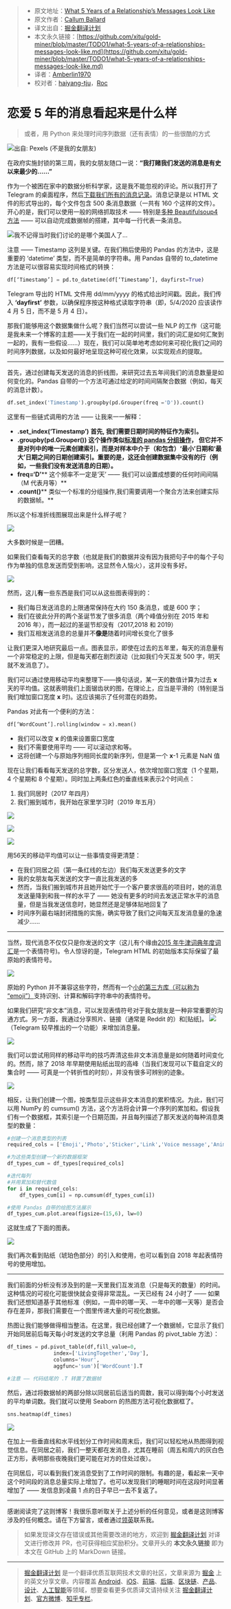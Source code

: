 > * 原文地址：[What 5 Years of a Relationship’s  Messages Look Like](https://towardsdatascience.com/what-5-years-of-a-relationships-messages-look-like-45921155e3f2)
> * 原文作者：[Callum Ballard](https://medium.com/@callumballard)
> * 译文出自：[掘金翻译计划](https://github.com/xitu/gold-miner)
> * 本文永久链接：[https://github.com/xitu/gold-miner/blob/master/TODO1/what-5-years-of-a-relationships-messages-look-like.md](https://github.com/xitu/gold-miner/blob/master/TODO1/what-5-years-of-a-relationships-messages-look-like.md)
> * 译者：[Amberlin1970](https://github.com/Amberlin1970)
> * 校对者：[haiyang-tju](https://github.com/haiyang-tju)，[Roc](https://github.com/QinRoc)

# 恋爱 5 年的消息看起来是什么样

> 或者，用 Python 来处理时间序列数据（还有表情）的一些很酷的方式

![出自: Pexels (不是我的女朋友)](https://cdn-images-1.medium.com/max/11232/1*_9_n9-CBegAclYiJEhndug.jpeg)

在政府实施封锁的第三周，我的女朋友随口一说：**“我打赌我们发送的消息是有史以来最少的……”**

作为一个被困在家中的数据分析科学家，这是我不能忽视的评论。所以我打开了 Telegram 的桌面程序，然后[下载我们所有的消息记录](https://telegram.org/blog/export-and-more)。消息记录是以 HTML 文件的形式导出的，每个文件包含 500 条消息数据（一共有 160 个这样的文件）。开心的是，我们可以使用一般的网络抓取技术 —— 特别是[多种 Beautifulsoup4 方法](https://towardsdatascience.com/soup-of-the-day-97d71e6c07ec) —— 可以自动完成数据帧的搭建，其中每一行代表一条消息。

![我不记得当时我们讨论的是哪个美国人了...](https://cdn-images-1.medium.com/max/2000/1*hMlh66eaIhTUbmRa2a_Hrg.png)

注意 —— Timestamp 这列是关键。在我们稍后使用的 Pandas 的方法中，这是重要的 ‘datetime’ 类型，而不是简单的字符串。用 Pandas 自带的 to_datetime 方法是可以很容易实现时间格式的转换：

```python
df[‘Timestamp’] = pd.to_datetime(df[‘Timestamp’], dayfirst=True)
```

Telegram 导出的 HTML 文件用 dd/mm/yyyy 的格式给出时间戳。因此，我们传入 **‘dayfirst’** 参数，以确保程序按这种格式读取字符串（即，5/4/2020 应该读作 4 月 5 日，而不是 5 月 4 日）。

那我们能够用这个数据集做什么呢？我们当然可以尝试一些 NLP 的工作（这可能是我未来一个博客的主题——关于我们在一起的时间里，我们的词汇是如何汇聚到一起的，我有一些假设……）现在，我们可以简单地考虑如何来可视化我们之间的时间序列数据，以及如何最好地呈现这种可视化效果，以实现观点的提取。

---

首先，通过创建每天发送的消息的折线图，来研究过去五年间我们的消息数量是如何变化的。Pandas 自带的一个方法可通过给定的时间间隔聚合数据（例如，每天的消息计数）。

```python
df.set_index('Timestamp').groupby(pd.Grouper(freq ='D')).count()
```

这里有一些链式调用的方法 —— 让我来一一解释：

* **.set_index(‘Timestamp’)** **首先, 我们需要日期时间的特征作为索引。**
* **.groupby(pd.Grouper())** **这个操作类似[标准的 pandas 分组操作](https://pandas.pydata.org/pandas-docs/stable/reference/api/pandas.DataFrame.groupby.html)， 但它并不是对列中的唯一元素创建索引，而是对样本中介于（和包含）‘最小’日期和‘最大’日期之间的日期创建索引。重要的是，这还会创建数据集中没有的行（例如，一些我们没有发送消息的日期）。**
* **freq=‘D’**** 这个频率不一定是‘天’ —— 我们可以设置成想要的任何时间间隔（M 代表月等）**
* **.count()**** 类似一个标准的分组操作,我们需要调用一个聚合方法来创建实际的数据帧。**

所以这个标准折线图展现出来是什么样子呢？

![](https://cdn-images-1.medium.com/max/2000/1*5Ti9rnJOLiNxCzJuBEe39w.png)

大多数时候是一团糟。

如果我们查看每天的总字数（也就是我们的数据并没有因为我把句子中的每个子句作为单独的信息发送而受到影响，这显然令人恼火），这并没有多好。

![](https://cdn-images-1.medium.com/max/2000/1*9UyxPHsq11K1bQ91PVDdZg.png)

然而，这儿**有**一些东西是我们可以从这些图表得到的：

* 我们每日发送消息的上限通常保持在大约 150 条消息，或是 600 字；
* 我们在彼此分开的两个圣诞节发了很多消息（两个峰值分别在 2015 年和 2016 年），而一起过的圣诞节却没有（2017,2018 和 2019）
* 我们互相发送消息的总量并不**像是**随着时间增长变化了很多

让我们更深入地研究最后一点。图表显示，即使在过去的五年里，每天的消息量有一个非常稳定的上限，但是每天都在剧烈波动（比如我们今天互发 500 字，明天就不发消息了）。

我们可以通过使用移动平均来整理下——换句话说，某一天的数值计算为过去 **x** 天的平均值。这就表明我们上面锯齿状的图，在理论上，应当是平滑的（特别是当我们增加窗口宽度 **x** 时)。这应该揭示了任何潜在的趋势。

Pandas 对此有一个便利的方法：

```python
df[‘WordCount’].rolling(window = x).mean()
```

* 我们可以改变 **x** 的值来设置窗口宽度
* 我们不需要使用平均 —— 可以滚动求和等。
* 这将创建一个与原始序列相同长度的新序列，但是第一个 **x**-1 元素是 NaN 值

现在让我们看看每天发送的总字数，区分发送人，依次增加窗口宽度（1 个星期，4 个星期和 8 个星期）。同时加上两条红色的垂直线来表示2个时间点：

1. 我们同居时（2017 年四月）
2. 我们搬到城市，我开始在家里学习时（2019 年五月）

![](https://cdn-images-1.medium.com/max/2000/1*rPSnTDMvIg2_O9w1isb6NA.png)

![](https://cdn-images-1.medium.com/max/2000/1*22zoIEKEwkzCLte3gTVigQ.png)

![](https://cdn-images-1.medium.com/max/2000/1*FHaiXTqFdvP3993yXSvTLQ.png)

用56天的移动平均值可以让一些事情变得更清楚：

* 在我们同居之前（第一条红线的左边）我们每天发送更多的文字
* 我的女朋友每天发送的文字一直比我发送的多
* 然而，当我们搬到城市并且她开始忙于一个客户要求很高的项目时，她的消息发送量降到和我一样的水平了 —— 她没有更多的时间去发送正常水平的消息量，但是当我发送信息时，她显然还是足够体贴地回复了
* 时间序列最右端封闭措施的实施，确实导致了我们之间每天互发消息量的急速减少……

---

当然，现代消息不仅仅只是你发送的文字（这儿有个缘由[2015 年牛津词典年度词汇](https://www.theverge.com/2015/11/16/9746650/word-of-the-year-emoji-oed-dictionary)是一个表情符号)。令人惊讶的是，Telegram HTML 的初始版本实际保留了最原始的表情符号。

![](https://cdn-images-1.medium.com/max/2000/1*2_iBufQhAZMq7sJK1zkrZw.png)

原始的 Python 并不兼容这些字符，然而有一个[小的第三方库（可以称为 “emoji”）](https://pypi.org/project/emoji/)支持识别、计算和解码字符串中的表情符号。

如果我们研究“非文本”消息，可以发现表情符号对于我女朋友是一种非常重要的沟通方式。另一方面，我通过分享照片、链接（通常是 Reddit 的）和[贴纸]。
![](https://cdn-images-1.medium.com/max/2000/1*fZAjwVn3eED7un7BDeCbYA.png)（Telegram 较早推出的一个功能）来增加消息量。

![](https://cdn-images-1.medium.com/max/2000/1*fZAjwVn3eED7un7BDeCbYA.png)

我们可以尝试用同样的移动平均的技巧弄清这些非文本消息量是如何随着时间变化的。然而，除了 2018 年早期使用贴纸出现的高峰（当我们发现可以下载自定义的集合时 —— 可真是一个转折性的时刻），并没有很多可辨别的迹象。

![](https://cdn-images-1.medium.com/max/2000/1*RvNiHOMYgTQw_PXOit6DfQ.png)
 
相反，让我们创建一个图，按类型显示这些非文本消息的累积情况。为此，我们可以用 NumPy 的 cumsum() 方法，这个方法将会计算一个序列的累加和。假设我们有一个数据框，其索引是一个日期范围，并且每列描述了那天发送的每种消息类型的数量：

```python
#创建一个消息类型的列表
required_cols = ['Emoji','Photo','Sticker','Link','Voice message','Animation']

#为这些类型创建一个新的数据框架
df_types_cum = df_types[required_cols]

#迭代每列
#并用累加和替代数值
for i in required_cols:
    df_types_cum[i] = np.cumsum(df_types_cum[i])

#使用 Pandas 自带的绘图方法展示
df_types_cum.plot.area(figsize=(15,6), lw=0)
```

这就生成了下面的图表。

![](https://cdn-images-1.medium.com/max/2000/1*fmij_Ww5MgMZ1HSEzyTqDQ.png)

我们再次看到贴纸（琥珀色部分）的引入和使用，也可以看到自 2018 年起表情符号的使用增加。

---

我们前面的分析没有涉及到的是一天里我们互发消息（只是每天的数量）的时间。这种情况的可视化可能很快就会变得非常混乱。一天已经有 24 小时了 —— 如果我们还想知道基于其他标准（例如，一周中的哪一天、一年中的哪一天等）是否会存在差异，那我们需要在一个图里传递大量的可视化数据。

热图让我们能够做得相当整洁。在这里，我已经创建了一个数据帧，它显示了我们开始同居前后每天每小时发送的文字总量（利用 Pandas 的 pivot_table 方法）：

```python
df_times = pd.pivot_table(df,fill_value=0,
               index=['LivingTogether','Day'],
               columns='Hour',
               aggfunc='sum')['WordCount'].T

#注意 —— 代码结尾的 .T 转置了数据帧
```

然后，通过将数据帧的两部分除以同居前后适当的周数，我可以得到每个小时发送的平均单词数。我们就可以使用 Seaborn 的热图方法可视化数据框了。

```python
sns.heatmap(df_times)
```

![](https://cdn-images-1.medium.com/max/2000/1*BVcJll7c7pqjOK96iKMSyg.png)

在加上一些垂直线和水平线划分工作时间和周末后，我们可以轻松地从热图得到视觉信息。在同居之前，我们一整天都在发消息，尤其在睡前（周五和周六的灰白色正方形，表明那些夜晚我们更可能在对方的住处过夜）。

在同居后，可以看到我们发消息受到了工作时间的限制。有趣的是，看起来一天中这个时间段的消息总量实际上增加了。也可以发现我们的睡眠时间在这段时间显著增加了 —— 发信息到凌晨 1 点的日子早已一去不复返了。

---

感谢阅读完了这则博客！我很乐意听取关于上述分析的任何意见，或者是这则博客涉及的任何概念。请在下方留言，或者通过[领英](https://www.linkedin.com/in/callum-ballard/)联系我。

> 如果发现译文存在错误或其他需要改进的地方，欢迎到 [掘金翻译计划](https://github.com/xitu/gold-miner) 对译文进行修改并 PR，也可获得相应奖励积分。文章开头的 **本文永久链接** 即为本文在 GitHub 上的 MarkDown 链接。

---

> [掘金翻译计划](https://github.com/xitu/gold-miner) 是一个翻译优质互联网技术文章的社区，文章来源为 [掘金](https://juejin.im) 上的英文分享文章。内容覆盖 [Android](https://github.com/xitu/gold-miner#android)、[iOS](https://github.com/xitu/gold-miner#ios)、[前端](https://github.com/xitu/gold-miner#前端)、[后端](https://github.com/xitu/gold-miner#后端)、[区块链](https://github.com/xitu/gold-miner#区块链)、[产品](https://github.com/xitu/gold-miner#产品)、[设计](https://github.com/xitu/gold-miner#设计)、[人工智能](https://github.com/xitu/gold-miner#人工智能)等领域，想要查看更多优质译文请持续关注 [掘金翻译计划](https://github.com/xitu/gold-miner)、[官方微博](http://weibo.com/juejinfanyi)、[知乎专栏](https://zhuanlan.zhihu.com/juejinfanyi)。
